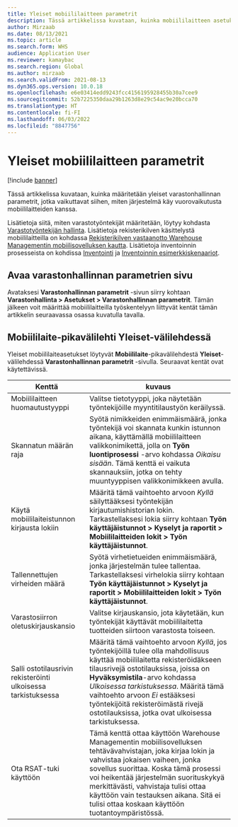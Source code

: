 ```yaml
---
title: Yleiset mobiililaitteen parametrit
description: Tässä artikkelissa kuvataan, kuinka mobiililaitteen asetukset määritetään Varastonhallinnan parametrit -sivulla.
author: Mirzaab
ms.date: 08/13/2021
ms.topic: article
ms.search.form: WHS
audience: Application User
ms.reviewer: kamaybac
ms.search.region: Global
ms.author: mirzaab
ms.search.validFrom: 2021-08-13
ms.dyn365.ops.version: 10.0.18
ms.openlocfilehash: e6e03414edd9243fcc4156195928455b30a7cee9
ms.sourcegitcommit: 52b7225350daa29b1263d8e29c54ac9e20bcca70
ms.translationtype: HT
ms.contentlocale: fi-FI
ms.lasthandoff: 06/03/2022
ms.locfileid: "8847756"
---
```

# <a name="global-mobile-device-parameters"></a>Yleiset mobiililaitteen parametrit

[!include [banner](../includes/banner.md)]

Tässä artikkelissa kuvataan, kuinka määritetään yleiset varastonhallinnan parametrit, jotka vaikuttavat siihen, miten järjestelmä käy vuorovaikutusta mobiililaitteiden kanssa.

Lisätietoja siitä, miten varastotyöntekijät määritetään, löytyy kohdasta [Varastotyöntekijän hallinta](manage-warehouse-workers.md). Lisätietoja rekisterikilven käsittelystä mobiililaitteilla on kohdassa [Rekisterikilven vastaanotto Warehouse Managementin mobiilisovelluksen kautta](warehousing-mobile-device-app-license-plate-receiving.md). Lisätietoja inventoinnin prosesseista on kohdissa [Inventointi](cycle-counting.md) ja [Inventoinnin esimerkkiskenaariot](cycle-counting-scenarios.md).

## <a name="open-the-warehouse-management-parameters-page"></a>Avaa varastonhallinnan parametrien sivu

Avataksesi **Varastonhallinnan parametrit** -sivun siirry kohtaan **Varastonhallinta \> Asetukset \> Varastonhallinnan parametrit**. Tämän jälkeen voit määrittää mobiililaitteilla työskentelyyn liittyvät kentät tämän artikkelin seuraavassa osassa kuvatulla tavalla.

## <a name="mobile-device-fasttab-on-the-general-tab"></a>Mobiililaite-pikavälilehti Yleiset-välilehdessä

Yleiset mobiililaiteasetukset löytyvät **Mobiililaite**-pikavälilehdestä **Yleiset**-välilehdessä **Varastonhallinnan parametrit** -sivulla. Seuraavat kentät ovat käytettävissä.

| Kenttä | kuvaus |
|---|---|
| Mobiililaitteen huomautustyyppi | Valitse tietotyyppi, joka näytetään työntekijöille myyntitilaustyön keräilyssä. |
| Skannatun määrän raja | Syötä nimikkeiden enimmäismäärä, jonka työntekijä voi skannata kunkin istunnon aikana, käyttämällä mobiililaitteen valikkonimikettä, jolla on **Työn luontiprosessi** -arvo kohdassa *Oikaisu sisään*. Tämä kenttä ei vaikuta skannauksiin, jotka on tehty muuntyyppisen valikkonimikkeen avulla. |
| Käytä mobiililaiteistunnon kirjausta lokiin | Määritä tämä vaihtoehto arvoon *Kyllä* säilyttääksesi työntekijän kirjautumishistorian lokin. Tarkastellaksesi lokia siirry kohtaan **Työn käyttäjäistunnot \> Kyselyt ja raportit \> Mobiililaitteiden lokit \> Työn käyttäjäistunnot**. |
| Tallennettujen virheiden määrä | Syötä virhetietueiden enimmäismäärä, jonka järjestelmän tulee tallentaa. Tarkastellaksesi virhelokia siirry kohtaan **Työn käyttäjäistunnot \> Kyselyt ja raportit \> Mobiililaitteiden lokit \> Työn käyttäjäistunnot**. |
| Varastosiirron oletuskirjauskansio | Valitse kirjauskansio, jota käytetään, kun työntekijät käyttävät mobiililaitetta tuotteiden siirtoon varastosta toiseen. |
| Salli ostotilausrivin rekisteröinti ulkoisessa tarkistuksessa | Määritä tämä vaihtoehto arvoon *Kyllä*, jos työntekijöillä tulee olla mahdollisuus käyttää mobiililaitetta rekisteröidäkseen tilausrivejä ostotilauksissa, joissa on **Hyväksymistila**-arvo kohdassa *Ulkoisessa tarkistuksessa*. Määritä tämä vaihtoehto arvoon *Ei* estääksesi työntekijöitä rekisteröimästä rivejä ostotilauksissa, jotka ovat ulkoisessa tarkistuksessa. |
| Ota RSAT-tuki käyttöön | Tämä kenttä ottaa käyttöön Warehouse Managementin mobiilisovelluksen tehtävävahvistajan, joka kirjaa lokin ja vahvistaa jokaisen vaiheen, jonka sovellus suorittaa. Koska tämä prosessi voi heikentää järjestelmän suorituskykyä merkittävästi, vahvistaja tulisi ottaa käyttöön vain testauksen aikana. Sitä ei tulisi ottaa koskaan käyttöön tuotantoympäristössä. |
